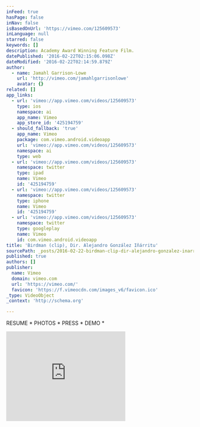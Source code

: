 ```yaml
---
inFeed: true
hasPage: false
inNav: false
isBasedOnUrl: 'https://vimeo.com/125609573'
inLanguage: null
starred: false
keywords: []
description: Academy Award Winning Feature Film.
datePublished: '2016-02-22T02:15:06.098Z'
dateModified: '2016-02-22T02:14:59.879Z'
author:
  - name: Jamahl Garrison-Lowe
    url: 'http://vimeo.com/jamahlgarrisonlowe'
    avatar: {}
related: []
app_links:
  - url: 'vimeo://app.vimeo.com/videos/125609573'
    type: ios
    namespace: ai
    app_name: Vimeo
    app_store_id: '425194759'
  - should_fallback: 'true'
    app_name: Vimeo
    package: com.vimeo.android.videoapp
    url: 'vimeo://app.vimeo.com/videos/125609573'
    namespace: ai
    type: web
  - url: 'vimeo://app.vimeo.com/videos/125609573'
    namespace: twitter
    type: ipad
    name: Vimeo
    id: '425194759'
  - url: 'vimeo://app.vimeo.com/videos/125609573'
    namespace: twitter
    type: iphone
    name: Vimeo
    id: '425194759'
  - url: 'vimeo://app.vimeo.com/videos/125609573'
    namespace: twitter
    type: googleplay
    name: Vimeo
    id: com.vimeo.android.videoapp
title: 'Birdman (clip), Dir. Alejandro González Iñárritu'
sourcePath: _posts/2016-02-22-birdman-clip-dir-alejandro-gonzalez-inarritu.md
published: true
authors: []
publisher:
  name: Vimeo
  domain: vimeo.com
  url: 'https://vimeo.com/'
  favicon: 'https://f.vimeocdn.com/images_v6/favicon.ico'
_type: VideoObject
_context: 'http://schema.org'

---
```

RESUME     \*      PHOTOS      \*      PRESS      \*      DEMO      \*           

<iframe src="https://cdn.embedly.com/widgets/media.html?src=https%3A%2F%2Fplayer.vimeo.com%2Fvideo%2F125609573&amp;url=https%3A%2F%2Fvimeo.com%2F125609573&amp;image=http%3A%2F%2Fi.vimeocdn.com%2Fvideo%2F516096739_295x166.jpg&amp;key=b7d04c9b404c499eba89ee7072e1c4f7&amp;type=text%2Fhtml&amp;schema=vimeo" width="320" height="240" scrolling="no" frameborder="0" allowfullscreen="allowfullscreen" style=""></iframe>